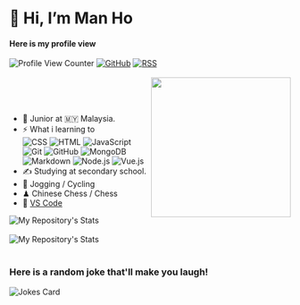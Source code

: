 
# 👋 Hi, I’m Man Ho



#### Here is my profile view
![Profile View Counter](https://komarev.com/ghpvc/?username=manho30)
[![GitHub](https://img.shields.io/badge/dynamic/json?logo=github&label=GitHub&labelColor=495867&color=495867&query=%24.data.totalSubs&url=https%3A%2F%2Fapi.spencerwoo.com%2Fsubstats%2F%3Fsource%3Dgithub%26queryKey%3Dhayschan&style=flat-square)](https://github.com/hayschan)
[![RSS](https://img.shields.io/badge/dynamic/json?logo=rss&logoColor=white&label=RSS&labelColor=95B8D1&color=95B8D1&query=%24.data.totalSubs&url=https%3A%2F%2Fapi.spencerwoo.com%2Fsubstats%2F%3Fsource%3Dfeedly%257Cinoreader%257CfeedsPub%26queryKey%3Dhttps://haysc.tech/feed.xml&style=flat-square)](https://haysc.tech/)
<br>
<br>
<img align= "right" width= "250" src= "https://pa1.narvii.com/6580/8098c6e9207376889eeb0532d9f5a0723c4d73f5_hq.gif"/>
<br>
<br>
<br>
- 🍻 Junior at 🇲🇾 Malaysia. <br>
- ⚡ What i learning to <br>
![CSS](http://img.shields.io/badge/CSS-333333?style=flate&logo=css3)
![HTML](http://img.shields.io/badge/HTML-333333?style=flate&logo=html5)
![JavaScript](http://img.shields.io/badge/JavaScript-333333?style=flate&logo=javascript)<br>
![Git](https://img.shields.io/badge/-Git-333333?style=flat&logo=git) 
![GitHub](https://img.shields.io/badge/-GitHub-333333?style=flat&logo=github) 
![MongoDB](https://img.shields.io/badge/-MongoDB-333333?style=flat&logo=mongodb)<br>
![Markdown](https://img.shields.io/badge/-Markdown-333333?style=flat&logo=markdown) 
![Node.js](https://img.shields.io/badge/-Node.js-333333?style=flat&logo=node.js) 
![Vue.js](https://img.shields.io/badge/-VueJS-333333?style=flat&logo=Vue.js) <br>
- ✍️ Studying at secondary school. <br>
- 🏃 Jogging / Cycling <br>
- ♟  Chinese Chess / Chess <br>
- 💪 [VS Code](http://img.shields.io/badge/-VS%20Code-007ACC?style=flat-square&logo=visual-studio-code&logoColor=ffffff) 


![My Repository's Stats](https://github-readme-stats.vercel.app/api?username=manho30&show_icons=true) 
<br>
<br>
 ![My Repository's Stats](https://github-readme-stats.vercel.app/api/top-langs/?username=manho30&them=balck_blue)
<br>
<br>
### Here is a random joke that'll make you laugh!
 ![Jokes Card](https://readme-jokes.vercel.app/api)
<br>
<br>
